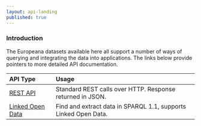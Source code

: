 ```yaml
---
layout: api-landing
published: true
---
```


### Introduction
The Europeana datasets available here all support a number of ways of querying and integrating the data into applications.
The links below provide pointers to more detailed API documentation.

|API Type|Usage|
|:-------------|:-------------|
|[REST API](/api/portal-api)| Standard REST calls over HTTP. Response returned in JSON. |
|[Linked Open Data](/api/linked-open-data) | Find and extract data in SPARQL 1.1, supports Linked Open Data.|
